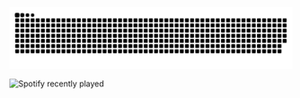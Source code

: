 <picture>
  <source media="(prefers-color-scheme: dark)" srcset="https://raw.githubusercontent.com/hny3494317690/hny3494317690/output/github-contribution-grid-snake-dark.svg">
  <source media="(prefers-color-scheme: light)" srcset="https://raw.githubusercontent.com/hny3494317690/hny3494317690/output/github-contribution-grid-snake.svg">
  <img alt="github contribution grid snake animation" src="https://raw.githubusercontent.com/hny3494317690/hny3494317690/output/github-contribution-grid-snake.svg">
</picture>
<br>

![Spotify recently played](https://spotify-recently-played-readme.vercel.app/api?user=31qv72qgdxs4mrkfiwa6kwfwsvwe)
